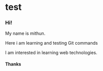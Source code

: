 # test

### Hi!

My name is mithun. 

Here i am learning and testing Git commands

I am interested in learning web technologies. 

#### Thanks